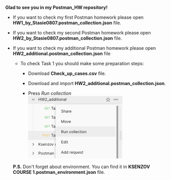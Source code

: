 **Glad to see you in my Postman_HW repository!**  
- If you want to check my first Postman homework please open **HW1_by_Stasie0807.postman_collection.json** file.  
- If you want to check my second Postman homework please open **HW2_by_Stasie0807.postman_collection.json** file.    
- If you want to check my additional Postman homework please open **HW2_additional.postman_collection.json** file  
    - To check Task 1 you should make some preparation steps:  
        - Download **Check_up_cases.csv** file.
        - Download and import **HW2_additional.postman_collection.json**.  
        
        - Press *Run collection* ![image text](https://github.com/an-maximovich0807/Git_media/blob/master/run_collection_scr.png)
  
  **P.S.** Don't forget about environment. You can find it in **KSENZOV COURSE 1.postman_environment.json** file.
